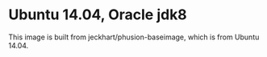 # Ubuntu 14.04, Oracle jdk8
 
This image is built from jeckhart/phusion-baseimage, which is from Ubuntu 14.04.

